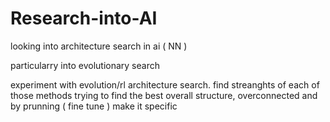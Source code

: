 # Research-into-AI

looking into architecture search in ai ( NN )

particularry into evolutionary search 

experiment with evolution/rl architecture search. find streanghts of each of those methods
trying to find the best overall structure, overconnected and by prunning ( fine tune ) make it specific
